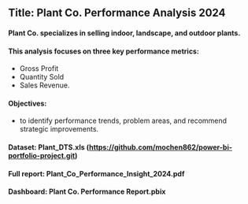 ## Title: Plant Co. Performance Analysis 2024

#### Plant Co. specializes in selling indoor, landscape, and outdoor plants.

#### This analysis focuses on three key performance metrics: 
- Gross Profit 
- Quantity Sold
- Sales Revenue.

#### Objectives:
- to identify performance trends, problem areas, and recommend strategic improvements.

#### Dataset: Plant_DTS.xls (https://github.com/mochen862/power-bi-portfolio-project.git)
#### Full report: Plant_Co_Performance_Insight_2024.pdf
#### Dashboard: Plant Co. Performance Report.pbix
